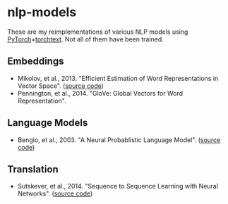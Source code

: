 # nlp-models
These are my reimplementations of various NLP models using [PyTorch](https://pytorch.org/)+[torchtext](https://github.com/pytorch/text). Not all of them have been trained.

## Embeddings
- Mikolov, et al., 2013. "Efficient Estimation of Word Representations in Vector Space". ([source code](embeddings/word2vec.ipynb))
- Pennington, et al., 2014. "GloVe: Global Vectors for Word Representation".

## Language Models
- Bengio, et al., 2003. "A Neural Probablistic Language Model". ([source code](language_models/bengio_2003.ipynb))

## Translation
- Sutskever, et al., 2014. "Sequence to Sequence Learning with Neural Networks". ([source code](translation/seq2seq.ipynb))